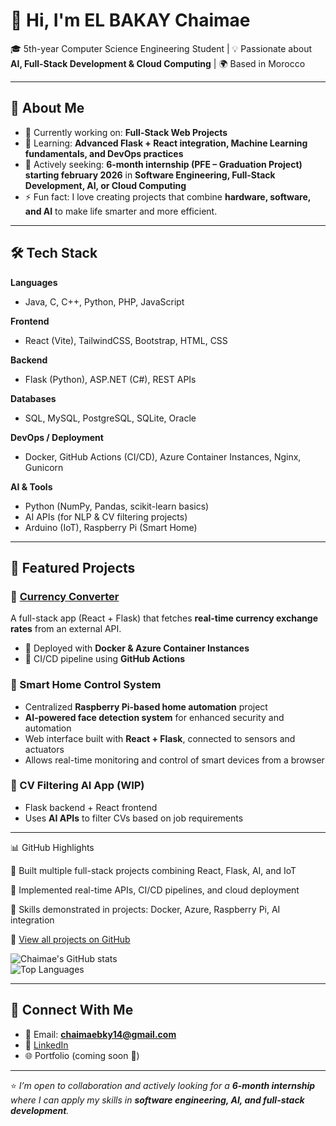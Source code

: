 # 👋 Hi, I'm EL BAKAY Chaimae  

🎓 5th-year Computer Science Engineering Student | 💡 Passionate about **AI, Full-Stack Development & Cloud Computing** | 🌍 Based in Morocco  

---

## 🌟 About Me  
- 🔭 Currently working on:  **Full-Stack Web Projects**  
- 🌱 Learning: **Advanced Flask + React integration, Machine Learning fundamentals, and DevOps practices**  
- 💼 Actively seeking: **6-month internship (PFE – Graduation Project) starting february 2026** in **Software Engineering, Full-Stack Development, AI, or Cloud Computing**  
- ⚡ Fun fact: I love creating projects that combine **hardware, software, and AI** to make life smarter and more efficient.  

---

## 🛠 Tech Stack  

**Languages**  
- Java, C, C++, Python, PHP, JavaScript  

**Frontend**  
- React (Vite), TailwindCSS, Bootstrap, HTML, CSS  

**Backend**  
- Flask (Python), ASP.NET (C#), REST APIs  

**Databases**  
- SQL, MySQL, PostgreSQL, SQLite, Oracle  

**DevOps / Deployment**  
- Docker, GitHub Actions (CI/CD), Azure Container Instances, Nginx, Gunicorn  

**AI & Tools**  
- Python (NumPy, Pandas, scikit-learn basics)  
- AI APIs (for NLP & CV filtering projects)  
- Arduino (IoT), Raspberry Pi (Smart Home)  


---

## 📌 Featured Projects  

### 🔹 [Currency Converter](https://github.com/chaimaebky/currencyConverter)  
A full-stack app (React + Flask) that fetches **real-time currency exchange rates** from an external API.  
- 🚀 Deployed with **Docker & Azure Container Instances**  
- 🔧 CI/CD pipeline using **GitHub Actions**  

### 🔹 Smart Home Control System  
- Centralized **Raspberry Pi-based home automation** project  
- **AI-powered face detection system** for enhanced security and automation  
- Web interface built with **React + Flask**, connected to sensors and actuators  
- Allows real-time monitoring and control of smart devices from a browser  
 

### 🔹 CV Filtering AI App (WIP)  
- Flask backend + React frontend  
- Uses **AI APIs** to filter CVs based on job requirements  

---

📊 GitHub Highlights

🔹 Built multiple full-stack projects combining React, Flask, AI, and IoT

🔹 Implemented real-time APIs, CI/CD pipelines, and cloud deployment

🔹 Skills demonstrated in projects: Docker, Azure, Raspberry Pi, AI integration

🔹 [View all projects on GitHub](https://github.com/chaimaebky) 

![Chaimae's GitHub stats](https://github-readme-stats.vercel.app/api?username=chaimaebky&show_icons=true&theme=tokyonight)  
![Top Languages](https://github-readme-stats.vercel.app/api/top-langs/?username=chaimaebky&layout=compact&theme=tokyonight)  

---

## 🤝 Connect With Me  

- 📧 Email: **chaimaebky14@gmail.com**  
- 💼 [LinkedIn](https://www.linkedin.com/in/chaimae-el-bakay-499288304/)  
- 🌐 Portfolio (coming soon 🚀)  

---

⭐️ _I’m open to collaboration and actively looking for a **6-month internship** where I can apply my skills in **software engineering, AI, and full-stack development**._  
